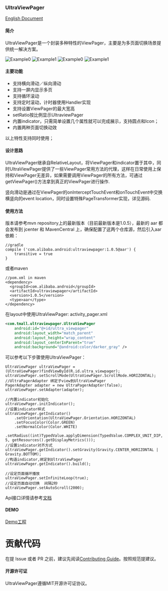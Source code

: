 ### UltraViewPager
[English Document](README.md)

#### 简介
UltraViewPager是一个封装多种特性的ViewPager，主要是为多页面切换场景提供统一解决方案。

![Example0](pics/pics1.gif)
![Example1](pics/pics2.gif)
![Example0](pics/pics3.gif)
![Example1](pics/pics4.gif)

#### 主要功能

* 支持横向滑动／纵向滑动
* 支持一屏内显示多页
* 支持循环滚动
* 支持定时滚动，计时器使用Handler实现
* 支持设置ViewPager的最大宽高
* setRatio按比例显示UltraviewPager
* 内置indicator，只需简单设置几个属性就可以完成展示，支持圆点和Icon；
* 内置两种页面切换动效

以上特性支持同时使用；

#### 设计思路
UltraViewPager继承自RelativeLayout，将ViewPager和indicator置于其中，同时UltraViewPager提供了一些ViewPager常用方法的代理，这样在日常使用上保持和ViewPager无差异，如果需要调用ViewPager的所有方法，可通过getViewPager()方法拿到真正的ViewPager进行操作.

竖向滑动是通过在ViewPager的onInterceptTouchEvent和onTouchEvent中交换横竖向的event location，同时设置特殊PageTransformer实现，详见源码.

#### 使用方法
版本请参考mvn repository上的最新版本（目前最新版本是1.0.5），最新的 aar 都会发布到 jcenter 和 MavenCentral 上，确保配置了这两个仓库源，然后引入aar依赖：

```
//gradle
compile ('com.alibaba.android:ultraviewpager:1.0.5@aar') {
	transitive = true
}

```

或者maven

```
//pom.xml in maven
<dependency>
  <groupId>com.alibaba.android</groupId>
  <artifactId>ultraviewpager</artifactId>
  <version>1.0.5</version>
  <type>aar</type>
</dependency>

```

在layout中使用UltraViewPager:
activity_pager.xml

```xml
<com.tmall.ultraviewpager.UltraViewPager
    android:id="@+id/ultra_viewpager"
    android:layout_width="match_parent"
    android:layout_height="wrap_content"
    android:layout_centerInParent="true"
    android:background="@android:color/darker_gray" />

```

可以参考以下步骤使用UltraViewPager：

```
UltraViewPager ultraViewPager = (UltraViewPager)findViewById(R.id.ultra_viewpager);
ultraViewPager.setScrollMode(UltraViewPager.ScrollMode.HORIZONTAL);
//UltraPagerAdapter 绑定子view到UltraViewPager
PagerAdapter adapter = new UltraPagerAdapter(false);
ultraViewPager.setAdapter(adapter);

//内置indicator初始化
ultraViewPager.initIndicator();
//设置indicator样式
ultraViewPager.getIndicator()
    .setOrientation(UltraViewPager.Orientation.HORIZONTAL)
    .setFocusColor(Color.GREEN)
    .setNormalColor(Color.WHITE)
    .setRadius((int)TypedValue.applyDimension(TypedValue.COMPLEX_UNIT_DIP, 5, getResources().getDisplayMetrics()));
//设置indicator对齐方式
ultraViewPager.getIndicator().setGravity(Gravity.CENTER_HORIZONTAL | Gravity.BOTTOM);
//构造indicator,绑定到UltraViewPager
ultraViewPager.getIndicator().build();

//设定页面循环播放
ultraViewPager.setInfiniteLoop(true);
//设定页面自动切换  间隔2秒
ultraViewPager.setAutoScroll(2000);

```
Api接口详情请参考[文档](ATTRIBUTES-ch.md)

#### DEMO

[Demo工程](https://github.com/alibaba/UltraViewPager/tree/master/sample)

# 贡献代码

在提 Issue 或者 PR 之前，建议先阅读[Contributing Guide](CONTRIBUTING.md)。按照规范提建议。

#### 开源许可证

UltraViewPager遵循MIT开源许可证协议。






